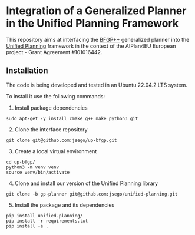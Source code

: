 # Integration of a Generalized Planner in the Unified Planning Framework

This repository aims at interfacing the [BFGP++](https://github.com/jsego/bfgp-pp) 
generalized planner into the [Unified Planning](https://github.com/aiplan4eu/unified-planning) 
framework in the context of the AIPlan4EU European project - Grant Agreement #101016442.

## Installation

The code is being developed and tested in an Ubuntu 22.04.2 LTS system.

To install it use the following commands:
1. Install package dependencies
```shell
sudo apt-get -y install cmake g++ make python3 git
```

2. Clone the interface repository
```shell
git clone git@github.com:jsego/up-bfgp.git
```
3. Create a local virtual environment
```shell
cd up-bfgp/
python3 -m venv venv
source venv/bin/activate 
```
4. Clone and install our version of the Unified Planning library
```shell
git clone -b gp-planner git@github.com:jsego/unified-planning.git
```
5. Install the package and its dependencies
```shell
pip install unified-planning/
pip install -r requirements.txt
pip install -e .
```

